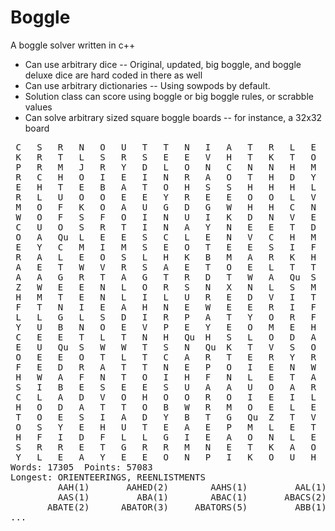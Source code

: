 # Boggle
A boggle solver written in c++

* Can use arbitrary dice -- Original, updated, big boggle, and boggle deluxe dice are hard coded in there as well
* Can use arbitrary dictionaries -- Using sowpods by default.
* Solution class can score using boggle or big boggle rules, or scrabble values
* Can solve arbitrary sized square boggle boards -- for instance, a 32x32 board 

<pre>
 C   S   R   N   O   U   T   T   N   I   A   T   R   L   E   G   R   K   I   T   E   Y   H   T   X   A   R   W   D   N   M   N
 K   R   T   L   S   R   S   E   E   V   H   T   K   T   O   I   H   E   S   D   S   T   A   W   I   E   N   P   S   F   R   F
 P   R   M   J   R   Y   D   L   O   N   C   N   N   H   M   J   E   T   L   A   N   E   A   G   V   R   V   O   I   J   E   C
 R   C   H   O   I   E   I   N   R   A   O   T   H   D   Y   U   N   Y   O   E   T   I   H   G   T   Y   E   I   N   H   T   I
 E   H   T   E   B   A   T   O   H   S   S   H   H   H   L   I   S   A   T   M   S   X   A   N   L   L   D   R   E   D   E   F
 R   L   U   O   O   E   E   Y   R   E   E   O   O   L   V   E   H   Qu  E   O   L   G   L   A   V   H   O   A   F   I   E   W
 M   O   F   K   O   A   U   G   D   G   W   H   H   C   N   L   S   T   I   E   N   N   U   P   Qu  R   R   U   T   E   N   L
 W   O   F   S   F   O   I   N   U   I   K   D   N   V   E   N   E   C   A   T   A   I   H   M   G   H   O   W   N   E   N   E
 C   U   O   S   R   T   I   N   A   Y   N   E   E   T   D   J   S   Y   Z   H   I   Z   R   E   I   F   D   D   N   A   N   W
 O   A   Qu  L   E   E   S   C   L   E   N   V   C   H   M   L   E   S   A   R   R   Y   R   E   R   E   E   U   R   S   E   N
 E   Y   C   M   I   M   S   E   O   T   E   E   S   I   F   L   G   S   N   R   E   A   R   T   S   S   C   E   A   T   A   O
 R   A   L   E   O   S   L   H   K   B   M   A   R   K   H   G   O   B   A   N   C   E   N   C   E   H   T   L   S   O   O   D
 A   E   T   W   V   R   S   A   E   T   O   E   L   T   T   U   R   N   S   T   F   E   R   O   W   E   D   O   H   K   T   S
 A   A   G   R   T   A   G   T   R   D   T   W   A   Qu  S   T   L   L   W   L   O   L   I   K   L   O   T   D   N   E   U   T
 Z   W   E   E   N   L   O   R   S   N   X   N   L   S   M   E   S   T   T   D   R   A   I   T   D   I   T   I   H   I   N   E
 H   M   T   E   N   L   I   L   U   R   E   D   V   I   T   W   N   Z   E   H   C   T   B   C   I   G   W   P   L   O   A   I
 F   T   N   I   E   A   H   N   E   W   E   E   R   I   F   J   T   R   O   W   N   O   O   D   O   G   I   B   S   M   W   Z
 L   L   G   L   S   D   I   R   P   A   T   Y   O   R   F   S   H   E   N   Y   H   O   A   S   E   O   E   E   A   O   R   N
 Y   U   B   N   O   E   V   P   E   Y   E   O   M   E   H   A   X   P   E   J   O   R   T   Y   S   E   E   R   R   I   H   A
 C   E   E   T   L   T   N   H   Qu  H   S   L   O   D   A   T   E   U   E   C   A   O   S   T   T   T   D   L   N   T   E   E
 E   U   Qu  S   W   W   T   S   N   Qu  K   T   V   S   O   B   N   I   I   E   D   D   K   O   E   E   O   N   T   Z   I   E
 O   E   E   O   T   L   T   C   A   R   T   E   R   Y   R   N   A   N   J   G   O   E   J   H   S   R   M   R   D   W   J   M
 F   E   D   R   A   T   T   N   E   P   O   I   E   N   W   N   C   Y   T   A   N   I   Y   B   H   S   E   N   T   E   V   B
 H   W   A   F   N   T   O   I   H   F   N   L   E   T   A   M   T   X   P   A   I   U   Y   E   D   Qu  Qu  T   A   P   A   E
 S   I   B   E   S   E   E   S   U   A   A   U   O   A   R   Y   E   E   U   R   U   M   I   X   O   A   A   I   Qu  S   H   A
 C   L   A   D   V   O   H   O   O   R   O   I   E   I   L   S   O   Y   E   O   M   R   I   N   T   Y   N   J   M   F   H   O
 H   O   D   A   T   T   O   B   W   R   M   O   E   L   E   G   O   O   Y   E   R   I   O   A   I   U   K   K   I   X   A   I
 T   O   E   S   I   A   D   Y   B   T   G   Qu  Z   T   V   S   Y   E   S   D   A   S   S   U   I   A   W   L   S   L   T   T
 O   S   Y   E   H   U   T   E   A   E   P   M   L   E   T   S   T   S   T   I   A   O   A   L   X   E   B   M   E   T   A   A
 H   F   I   D   F   L   L   G   I   E   A   O   N   L   E   P   B   D   E   O   O   G   N   O   S   B   A   Z   E   W   O   Y
 S   R   R   E   T   G   R   R   M   N   E   T   K   A   O   G   G   R   S   I   O   G   O   A   T   G   C   W   O   O   S   R
 Y   L   E   A   Y   E   E   O   N   P   I   K   O   U   H   W   X   E   A   O   G   H   R   N   T   S   R   P   E   T   H   H
Words: 17305  Points: 57083
Longest: ORIENTEERINGS, REENLISTMENTS
         AAH(1)       AAHED(2)        AAHS(1)         AAL(1)        AALS(1)
         AAS(1)         ABA(1)        ABAC(1)       ABACS(2)        ABAS(1)
       ABATE(2)      ABATOR(3)     ABATORS(5)         ABB(1)        ABBA(1)
...
</pre>
